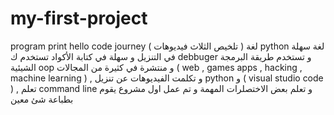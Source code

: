 # my-first-project
program print hello code journey
(   تلخيص الثلاث فيديوهات    )
لغة python لغة سهلة في التنزيل و سهلة في كتابة الأكواد تستخدم ك debbuger و تستخدم طريقة البرمجة الشيئية oop و منتشرة في كثيرة من المجالات ( web , games apps , hacking , machine learning ) , و تكلمت الفيديوهات عن تنزيل python و ( visual studio code ) , تعلم command line و تعلم بعض الاختصلرات المهمة و تم عمل اول مشروع يقوم بطباعة شئ معين 
